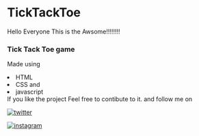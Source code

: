 # TickTackToe
Hello Everyone 
This is the Awsome!!!!!!!!<h3>Tick Tack Toe game </h3> 
Made using<br>
<li>HTML<br>
<li>CSS and<br>
<li>javascript<br>
If you like the project 
Feel free to contibute to it.
and follow me on <br>
  
<a href="https://twitter.com/Lavesh_linux/status/1540695424196943873?s=20&t=pxJDXE3N4m2nUnH_q6k-wg">![twitter](https://user-images.githubusercontent.com/96807471/178786647-39738329-d456-43b9-ab05-4adc4bde4e3a.jpeg)</a>
  
  <a href="https://www.instagram.com/reel/CdqxQSwJjlo/?igshid=YmMyMTA2M2Y=">![instagram](https://user-images.githubusercontent.com/96807471/178801302-9866d548-7fe6-4925-9ff1-cef662706fd0.jpeg)</a>
 
 
 
 

